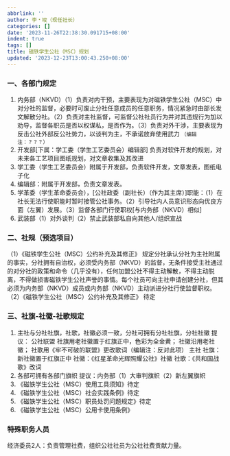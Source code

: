 ```yaml
---
abbrlink: ''
author: 李﹡竣（现任社长）
categories: []
date: '2023-11-26T22:38:30.091715+08:00'
indent: true
tags: []
title: 磁铁学生公社（MSC）规划
updated: '2023-12-23T13:00:43.250+08:00'
---
```

### 一、各部门规定

1. 内务部（NKVD）（1）负责对内干预，主要表现为对磁铁学生公社（MSC）中对分社的监督，必要时可废止分社任意成员的任意职务，情况紧急时由部长发文解散分社。（2）负责对主社监督，可监督公社社员行为并对其违规行为加以劝导，监督各职员是否以权谋私，是否作为。（3）负责对外干涉，主要表现为反击公社外部反公社势力，以谈判为主，不承诺放弃使用武力 `（编辑注：？？？）`
2. 开发部[下属：学工委（学生工艺委员会）编辑部] 负责对软件开发的规划，对未来各工艺项目图纸规划，对文章收集及其改进
3. 学工委（学生工艺委员会）附属于开发部，负责软件开发，文章发表，图纸电子化
4. 编辑部：附属于开发部，负责文章发表。
5. 学革委（学生革命委员会），[公社政委（副社长）（作为其主席）]职能：（1）在社长无法行使职能时暂时接管公社事务。（2）引导社内人员意识形态向优良方面（左翼）发展。（3）监督各部门行使职权[与内务部（NKVD）相似]
6. 武装部（1）对外谈判（2）禁止武装部私自向其他人/组织宣战

### 二、社规（预选项目）

（1）《磁铁学生公社（MSC）公约补充及其修正》
规定分社承认分社为主社附属的事实，分社拥有自治权，必须受内务部（NKVD）的监督，无条件接受主社通过的对分社的政策和命令（几乎没有），任何加盟公社不得主动解散，不得主动脱离，不得做损害磁铁学生公社声誉的事情。每个社员可向主社申请创建分社，但其必须为内务部（NKVD）成员或内务部（NKVD）主动派进分社行使监督职权。
（2）《磁铁学生公社（MSC）公约补充及其修正》
待定

### 三、社旗-社徽-社歌规定

1. 主社与分社社旗，社歌，社徽必须一致，分社可拥有分社社旗，分社社徽
   提议：
   公社联盟
   社旗用老社徽置于红旗正中，色彩为全金黄；
   社徽沿用老社徽；
   社歌用《牢不可破的联盟》更改歌词（编辑注：反对此项）
   主社
   社旗：新社徽置于红旗正中
   社徽：《红星革命光辉照耀公社》社徽
   社歌：《共和国战歌》改词
2. 各部可拥有各部门旗帜
   提议：内务部（1）大审判旗帜（2）新左翼旗帜
3. 《磁铁学生公社（MSC）使用工具须知》待定
4. 《磁铁学生公社（MSC）社会实践条例》待定
5. 《磁铁学生公社（MSC）职员处罚问题规定》待定
6. 《磁铁学生公社（MSC）公用卡使用条例》

### 特殊职务人员

经济委员2人：负责管理社费，组织公社社员为公社社费贡献力量。
